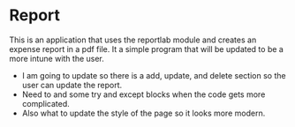 # Report
This is an application that uses the reportlab module and creates an expense report in a pdf file. 
It a simple program that will be updated to be a more intune with the user. 
* I am going to update so there is a add, update, and delete section so the user can update the report.
* Need to and some try and except blocks when the code gets more complicated.
* Also what to update the style of the page so it looks more modern. 
